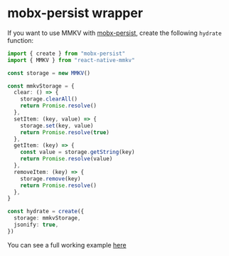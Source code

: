 # mobx-persist wrapper

If you want to use MMKV with [mobx-persist](https://github.com/pinqy520/mobx-persist), create the following `hydrate` function:

```ts
import { create } from "mobx-persist"
import { MMKV } from "react-native-mmkv"

const storage = new MMKV()

const mmkvStorage = {
  clear: () => {
    storage.clearAll()
    return Promise.resolve()
  },
  setItem: (key, value) => {
    storage.set(key, value)
    return Promise.resolve(true)
  },
  getItem: (key) => {
    const value = storage.getString(key)
    return Promise.resolve(value)
  },
  removeItem: (key) => {
    storage.remove(key)
    return Promise.resolve()
  },
}

const hydrate = create({
  storage: mmkvStorage,
  jsonify: true,
})

```

You can see a full working example [here](https://github.com/riamon-v/rn-mmkv-with-mobxpersist)
